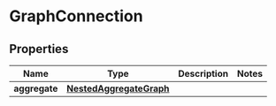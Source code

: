 

# GraphConnection


## Properties

Name | Type | Description | Notes
------------ | ------------- | ------------- | -------------
**aggregate** | [**NestedAggregateGraph**](NestedAggregateGraph.md) |  | 



